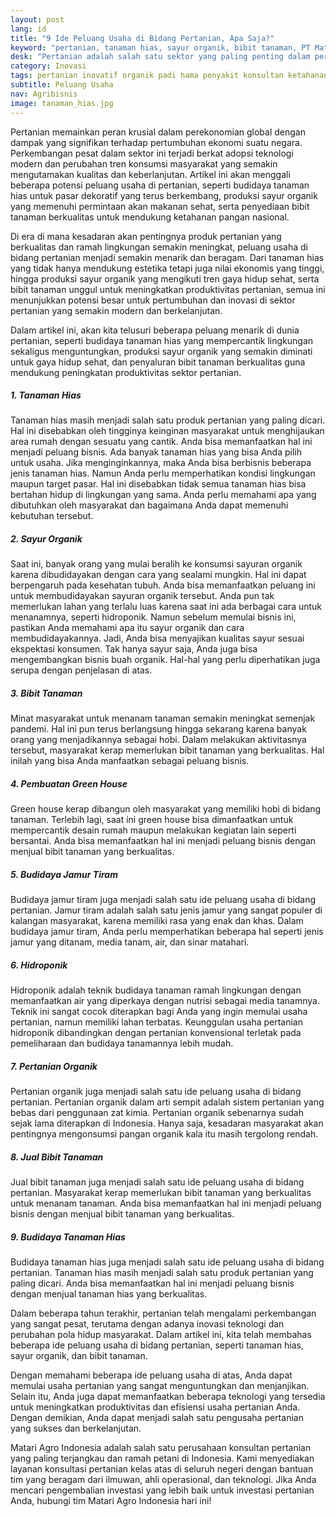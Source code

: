 ```yaml
---
layout: post
lang: id
title: "9 Ide Peluang Usaha di Bidang Pertanian, Apa Saja?"
keyword: "pertanian, tanaman hias, sayur organik, bibit tanaman, PT Matari Agro Indonesia"
desk: "Pertanian adalah salah satu sektor yang paling penting dalam perekonomian suatu negara"
category: Inovasi
tags: pertanian inovatif organik padi hama penyakit konsultan ketahanan pangan
subtitle: Peluang Usaha
nav: Agribisnis
image: tanaman_hias.jpg
---
```


Pertanian memainkan peran krusial dalam perekonomian global dengan dampak yang signifikan terhadap pertumbuhan ekonomi suatu negara. Perkembangan pesat dalam sektor ini terjadi berkat adopsi teknologi modern dan perubahan tren konsumsi masyarakat yang semakin mengutamakan kualitas dan keberlanjutan. Artikel ini akan menggali beberapa potensi peluang usaha di pertanian, seperti budidaya tanaman hias untuk pasar dekoratif yang terus berkembang, produksi sayur organik yang memenuhi permintaan akan makanan sehat, serta penyediaan bibit tanaman berkualitas untuk mendukung ketahanan pangan nasional.

Di era di mana kesadaran akan pentingnya produk pertanian yang berkualitas dan ramah lingkungan semakin meningkat, peluang usaha di bidang pertanian menjadi semakin menarik dan beragam. Dari tanaman hias yang tidak hanya mendukung estetika tetapi juga nilai ekonomis yang tinggi, hingga produksi sayur organik yang mengikuti tren gaya hidup sehat, serta bibit tanaman unggul untuk meningkatkan produktivitas pertanian, semua ini menunjukkan potensi besar untuk pertumbuhan dan inovasi di sektor pertanian yang semakin modern dan berkelanjutan.

Dalam artikel ini, akan kita telusuri beberapa peluang menarik di dunia pertanian, seperti budidaya tanaman hias yang mempercantik lingkungan sekaligus menguntungkan, produksi sayur organik yang semakin diminati untuk gaya hidup sehat, dan penyaluran bibit tanaman berkualitas guna mendukung peningkatan produktivitas sektor pertanian.

##### 1. Tanaman Hias
Tanaman hias masih menjadi salah satu produk pertanian yang paling dicari. Hal ini disebabkan oleh tingginya keinginan masyarakat untuk menghijaukan area rumah dengan sesuatu yang cantik. Anda bisa memanfaatkan hal ini menjadi peluang bisnis. Ada banyak tanaman hias yang bisa Anda pilih untuk usaha. Jika menginginkannya, maka Anda bisa berbisnis beberapa jenis tanaman hias.
Namun Anda perlu memperhatikan kondisi lingkungan maupun target pasar. Hal ini disebabkan tidak semua tanaman hias bisa bertahan hidup di lingkungan yang sama. Anda perlu memahami apa yang dibutuhkan oleh masyarakat dan bagaimana Anda dapat memenuhi kebutuhan tersebut.

##### 2. Sayur Organik
Saat ini, banyak orang yang mulai beralih ke konsumsi sayuran organik karena dibudidayakan dengan cara yang sealami mungkin. Hal ini dapat berpengaruh pada kesehatan tubuh. Anda bisa memanfaatkan peluang ini untuk membudidayakan sayuran organik tersebut. Anda pun tak memerlukan lahan yang terlalu luas karena saat ini ada berbagai cara untuk menanamnya, seperti hidroponik.
Namun sebelum memulai bisnis ini, pastikan Anda memahami apa itu sayur organik dan cara membudidayakannya. Jadi, Anda bisa menyajikan kualitas sayur sesuai ekspektasi konsumen. Tak hanya sayur saja, Anda juga bisa mengembangkan bisnis buah organik. Hal-hal yang perlu diperhatikan juga serupa dengan penjelasan di atas.

##### 3. Bibit Tanaman
Minat masyarakat untuk menanam tanaman semakin meningkat semenjak pandemi. Hal ini pun terus berlangsung hingga sekarang karena banyak orang yang menjadikannya sebagai hobi. Dalam melakukan aktivitasnya tersebut, masyarakat kerap memerlukan bibit tanaman yang berkualitas. Hal inilah yang bisa Anda manfaatkan sebagai peluang bisnis.

##### 4. Pembuatan Green House
Green house kerap dibangun oleh masyarakat yang memiliki hobi di bidang tanaman. Terlebih lagi, saat ini green house bisa dimanfaatkan untuk mempercantik desain rumah maupun melakukan kegiatan lain seperti bersantai. Anda bisa memanfaatkan hal ini menjadi peluang bisnis dengan menjual bibit tanaman yang berkualitas.

##### 5. Budidaya Jamur Tiram
Budidaya jamur tiram juga menjadi salah satu ide peluang usaha di bidang pertanian. Jamur tiram adalah salah satu jenis jamur yang sangat populer di kalangan masyarakat, karena memiliki rasa yang enak dan khas. Dalam budidaya jamur tiram, Anda perlu memperhatikan beberapa hal seperti jenis jamur yang ditanam, media tanam, air, dan sinar matahari.

##### 6. Hidroponik
Hidroponik adalah teknik budidaya tanaman ramah lingkungan dengan memanfaatkan air yang diperkaya dengan nutrisi sebagai media tanamnya. Teknik ini sangat cocok diterapkan bagi Anda yang ingin memulai usaha pertanian, namun memiliki lahan terbatas. Keunggulan usaha pertanian hidroponik dibandingkan dengan pertanian konvensional terletak pada pemeliharaan dan budidaya tanamannya lebih mudah.

##### 7. Pertanian Organik
Pertanian organik juga menjadi salah satu ide peluang usaha di bidang pertanian. Pertanian organik dalam arti sempit adalah sistem pertanian yang bebas dari penggunaan zat kimia. Pertanian organik sebenarnya sudah sejak lama diterapkan di Indonesia. Hanya saja, kesadaran masyarakat akan pentingnya mengonsumsi pangan organik kala itu masih tergolong rendah.

##### 8. Jual Bibit Tanaman
Jual bibit tanaman juga menjadi salah satu ide peluang usaha di bidang pertanian. Masyarakat kerap memerlukan bibit tanaman yang berkualitas untuk menanam tanaman. Anda bisa memanfaatkan hal ini menjadi peluang bisnis dengan menjual bibit tanaman yang berkualitas.

##### 9. Budidaya Tanaman Hias
Budidaya tanaman hias juga menjadi salah satu ide peluang usaha di bidang pertanian. Tanaman hias masih menjadi salah satu produk pertanian yang paling dicari. Anda bisa memanfaatkan hal ini menjadi peluang bisnis dengan menjual tanaman hias yang berkualitas.

Dalam beberapa tahun terakhir, pertanian telah mengalami perkembangan yang sangat pesat, terutama dengan adanya inovasi teknologi dan perubahan pola hidup masyarakat. Dalam artikel ini, kita telah membahas beberapa ide peluang usaha di bidang pertanian, seperti tanaman hias, sayur organik, dan bibit tanaman.

Dengan memahami beberapa ide peluang usaha di atas, Anda dapat memulai usaha pertanian yang sangat menguntungkan dan menjanjikan. Selain itu, Anda juga dapat memanfaatkan beberapa teknologi yang tersedia untuk meningkatkan produktivitas dan efisiensi usaha pertanian Anda. Dengan demikian, Anda dapat menjadi salah satu pengusaha pertanian yang sukses dan berkelanjutan.

Matari Agro Indonesia adalah salah satu perusahaan konsultan pertanian yang paling terjangkau dan ramah petani di Indonesia. Kami menyediakan layanan konsultasi pertanian kelas atas di seluruh negeri dengan bantuan tim yang beragam dari ilmuwan, ahli operasional, dan teknologi. Jika Anda mencari pengembalian investasi yang lebih baik untuk investasi pertanian Anda, hubungi tim Matari Agro Indonesia hari ini!

